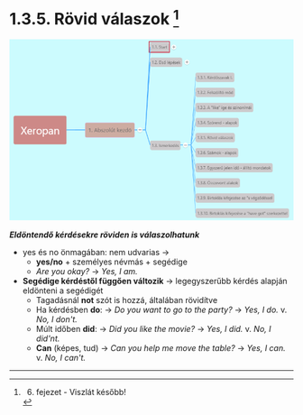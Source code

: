 # 1.3.5. Rövid válaszok [^1]

![1.3](images/1.3.png)

***Eldöntendő kérdésekre röviden is válaszolhatunk***

* yes és no önmagában: nem udvarias ->
  * **yes/no** + személyes névmás + segédige
  * *Are you okay?* -> *Yes, I am.*
* **Segédige kérdéstől függően változik** -> legegyszerűbb kérdés alapján eldönteni a segédigét
  * Tagadásnál **not** szót is hozzá, általában rövidítve
  * Ha kérdésben **do**: -> *Do you want to go to the party?* -> *Yes, I do.* v. *No, I don't.*
  * Múlt időben **did**: -> *Did you like the movie?* -> *Yes, I did.* v. *No, I did'nt.*
  * **Can** (képes, tud) -> *Can you help me move the table?* -> *Yes, I can.* v. *No, I can't.*

---
[^1]: 6. fejezet - Viszlát később!